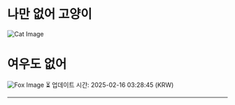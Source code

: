 
# 나만 없어 고양이

![Cat Image](https://cdn2.thecatapi.com/images/bm7.jpg)

# 여우도 없어
![Fox Image](https://randomfox.ca/images/85.jpg)
⏳ 업데이트 시간: 2025-02-16 03:28:45 (KRW)

---

